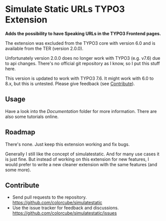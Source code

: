 # Simulate Static URLs TYPO3 Extension

**Adds the possibility to have Speaking URLs in the TYPO3 Frontend pages.**

The extension was excluded from the TYPO3 core with version 6.0 
and is available from the TER (version 2.0.0).

Unfortunately version 2.0.0 does no longer work with TYPO3 (e.g. v7.6) due to api changes. 
There's no official git repository as I know, so I put this stuff here.

This version is updated to work with TYPO3 7.6. It might work with 6.0 to 8.x, 
but this is untested. Please give feedback (see [Contribute](#contribute)).

## Usage

Have a look into the *Documentation* folder for more information. 
There are also some tutorials online.

## Roadmap

There's none. Just keep this extension working and fix bugs.

Generally I still like the concept of simulatestatic. And for many use cases it is just fine. 
But instead of working on this extension for new features,
I would prefer to write a new cleaner extension with the same features (and some more).

## Contribute

- Send pull requests to the repository. <https://github.com/colorcube/simulatestatic>
- Use the issue tracker for feedback and discussions. <https://github.com/colorcube/simulatestatic/issues>
